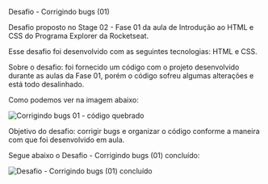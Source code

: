 Desafio - Corrigindo bugs (01)

Desafio proposto no Stage 02 - Fase 01 da aula de Introdução ao HTML e CSS do Programa Explorer da Rocketseat.

Esse desafio foi desenvolvido com as seguintes tecnologias: HTML e CSS. 

Sobre o desafio: foi fornecido um código com o projeto desenvolvido durante as aulas da Fase 01, porém o código sofreu algumas alterações e está todo desalinhado.

Como podemos ver na imagem abaixo:

![Corrigindo bugs 01 - código quebrado](https://user-images.githubusercontent.com/107876889/181820660-b8a7df49-6fc2-4676-ab28-cc251383c03b.jpg)

Objetivo do desafio: corrigir bugs e organizar o código conforme a maneira com que foi desenvolvido em aula.

Segue abaixo o Desafio - Corrigindo bugs (01) concluído:

![Desafio - Corrigindo bugs (01) concluído](https://user-images.githubusercontent.com/107876889/181821355-3de9d6a6-8fb5-4626-8404-3e043266fbbd.jpg)
